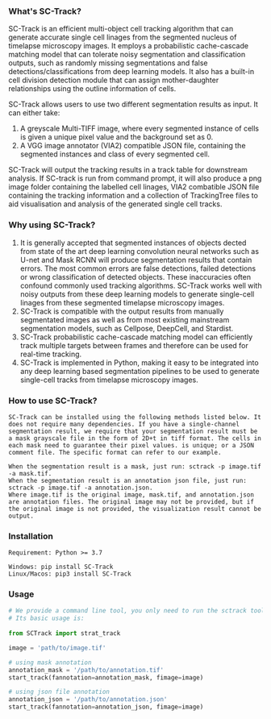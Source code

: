 

### What's SC-Track?

SC-Track is an efficient multi-object cell tracking algorithm that can generate accurate single cell linages from the segmented nucleus of timelapse microscopy images. It employs a probabilistic cache-cascade matching model that can tolerate noisy segmentation and classification outputs, such as randomly missing segmentations and false detections/classifications from deep learning models. It also has a built-in cell division detection module that can assign mother-daughter relationships using the outline information of cells.

SC-Track allows users to use two different segmentation results as input. It can either take:
1) A greyscale Multi-TIFF image, where every segmented instance of cells is given a unique pixel value and the background set as 0.
2) A VGG image annotator (VIA2) compatible JSON file, containing the segmented instances and class of every segmented cell. 

SC-Track will output the tracking results in a track table for downstream analysis. If SC-track is run from command prompt, it will also produce a png image folder containing the labelled cell linages, VIA2 combatible JSON file containing the tracking information and a collection of TrackingTree files to aid visualisation and analysis of the generated single cell tracks. 

### Why using SC-Track?

1) It is generally accepted that segmented instances of objects dected from state of the art deep learning convolution neural networks such as U-net and Mask RCNN will produce segmentation results that contain errors. The most common errors are false detections, failed detections or wrong classification of detected objects. These inaccuracies often confound commonly used tracking algorithms. SC-Track works well with noisy outputs from these deep learning models to generate single-cell linages from these segmented timelapse microscopy images.
2) SC-Track is compatible with the output results from manually segmentated images as well as from most existing mainstream segmentation models, such as Cellpose, DeepCell, and Stardist. 
3) SC-Track probabilistic cache-cascade matching model can efficiently track multiple targets between frames and therefore can be used for real-time tracking.
4) SC-Track is implemented in Python, making it easy to be integrated into any deep learning based segmentation pipelines to be used to generate single-cell tracks from timelapse microscopy images.

### How to use SC-Track?

```
SC-Track can be installed using the following methods listed below. It does not require many dependencies. If you have a single-channel segmentation result, we require that your segmentation result must be a mask grayscale file in the form of 2D+t in tiff format. The cells in each mask need to guarantee their pixel values. is unique; or a JSON comment file. The specific format can refer to our example.

When the segmentation result is a mask, just run: sctrack -p image.tif -a mask.tif.
When the segmentation result is an annotation json file, just run: sctrack -p image.tif -a annotation.json.
Where image.tif is the original image, mask.tif, and annotation.json are annotation files. The original image may not be provided, but if the original image is not provided, the visualization result cannot be output.
```



### Installation

```
Requirement: Python >= 3.7

Windows: pip install SC-Track
Linux/Macos: pip3 install SC-Track
```







### Usage

```python
# We provide a command line tool, you only need to run the sctrack tool on the command line. To automate batch processing of a large number of files, please refer to our source code documentation.
# Its basic usage is:
    
from SCTrack import strat_track

image = 'path/to/image.tif'

# using mask annotation
annotation_mask = '/path/to/annotation.tif'
start_track(fannotation=annotation_mask, fimage=image)

# using json file annotation
annotation_json = '/path/to/annotation.json'
start_track(fannotation=annotation_json, fimage=image)
```

